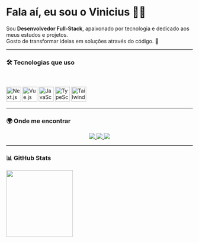 <h1 align="flex-start">Fala aí, eu sou o Vinicius 👋🏻</h1>

<p align="flex-start">
Sou <strong>Desenvolvedor Full-Stack</strong>, apaixonado por tecnologia e dedicado aos meus estudos e projetos. <br />
Gosto de transformar ideias em soluções através do código. 🚀
</p>

---

### 🛠️ Tecnologias que uso

<div align="flex-start" style="display: inline_block"><br>
<div align="flex-start" style="display: inline_block"><br>
  <img align="flex-start" alt="Next.js" height="40" width="40" src="https://cdn.jsdelivr.net/gh/devicons/devicon/icons/nextjs/nextjs-original.svg" />
   <img align="flex-start" alt="Vue.js" height="40" width="40" src="https://cdn.jsdelivr.net/gh/devicons/devicon/icons/vuejs/vuejs-original.svg" />
  <img align="flex-start" alt="JavaScript" height="40" width="40" src="https://cdn.jsdelivr.net/gh/devicons/devicon/icons/javascript/javascript-original.svg" />
  <img align="flex-start" alt="TypeScript" height="40" width="40" src="https://cdn.jsdelivr.net/gh/devicons/devicon/icons/typescript/typescript-original.svg" />
<img align="flex-start" alt="TailwindCSS" height="40" width="40" src="https://www.vectorlogo.zone/logos/tailwindcss/tailwindcss-icon.svg" />

</div>


---

### 🌍 Onde me encontrar
<div align="center">
  <a href="https://www.vinideveloper.com.br/" target="_blank">
    <img src="https://img.shields.io/badge/Portfólio-1A1A1A?style=for-the-badge&logo=vercel&logoColor=white" />
  </a>
  <a href="https://www.linkedin.com/in/mvini21/" target="_blank">
    <img src="https://img.shields.io/badge/LinkedIn-0A66C2?style=for-the-badge&logo=linkedin&logoColor=white" />
  </a>
  <a href="mailto:marcosvini342@outlook.com" target="_blank">
   <img src="https://img.shields.io/badge/Email-333333?style=for-the-badge&logo=gmail&logoColor=white" />
  </a>
</div>


---

### 📊 GitHub Stats

<div align="flex-start">
<!--   <img height="180em" src="https://github-readme-stats.vercel.app/api?username=vin1i&show_icons=true&theme=tokyonight&include_all_commits=true&locale=pt-br" /> -->
  <img height="180em" src="https://github-readme-stats.vercel.app/api/top-langs/?username=vin1i&theme=tokyonight&layout=compact&custom_title=Tecnologias&langs_count=9" />
</div>
